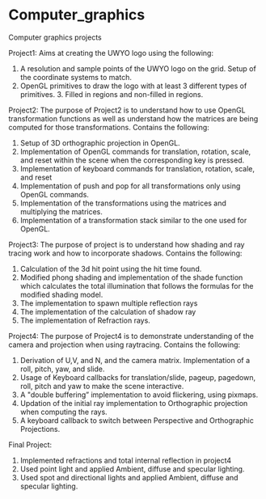 # Computer_graphics
Computer graphics projects

Project1:  Aims at creating the UWYO logo using the following:
1.	A resolution and sample points of the UWYO logo on the grid. Setup of the coordinate systems to match.
2.	OpenGL primitives to draw the logo with at least 3 different types of primitives. 3. Filled in regions and non-filled in regions.

Project2: The purpose of Project2 is to understand how to use OpenGL transformation functions as well  as understand how the matrices are being computed for those transformations.
 	Contains the following:
1.	Setup of 3D orthographic projection in OpenGL.
2.	Implementation of OpenGL commands for translation, rotation, scale, and reset within the scene when the corresponding key is pressed.
3.	Implementation of keyboard commands for translation, rotation, scale, and reset
4.	Implementation of push and pop for all transformations only using OpenGL commands.
5.	Implementation of the transformations using the matrices and multiplying the matrices.
6.	Implementation of a transformation stack similar to the one used for OpenGL.

Project3: The purpose of project is to understand how shading and ray tracing work and how to incorporate shadows.
Contains the following:
1.	Calculation of the 3d hit point using the hit time found.
2.	Modified phong shading and implementation of the shade function which calculates the total illumination that follows the formulas for the modified shading model.
3.	The implementation to spawn multiple reflection rays
4.	The implementation of the calculation of shadow ray
5.	The implementation of Refraction rays. 

Project4: The purpose of Project4 is to demonstrate understanding of the camera and projection when using raytracing.
Contains the following:
1.	Derivation of U,V, and N, and the camera matrix. Implementation of a roll, pitch, yaw, and slide. 
2.	Usage of Keyboard callbacks for translation/slide, pageup, pagedown, roll, pitch and yaw to make the scene interactive. 
3.	A "double buffering” implementation to avoid flickering, using pixmaps.
4.	Updation of the initial ray implementation to Orthographic projection when computing the rays.
5.	A keyboard callback to switch between Perspective and Orthographic Projections.

Final Project: 
1. Implemented refractions and total internal reflection in project4
2. Used point light and applied Ambient, diffuse and specular lighting.
3. Used spot and directional lights and applied Ambient, diffuse and specular lighting.

